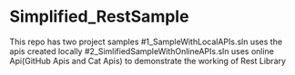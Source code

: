# Simplified_RestSample

This repo has two project samples
#1_SampleWithLocalAPIs.sln uses the apis created locally #2_SimlifiedSampleWithOnlineAPIs.sln uses online Api(GitHub Apis and Cat Apis) to demonstrate the working of Rest Library
